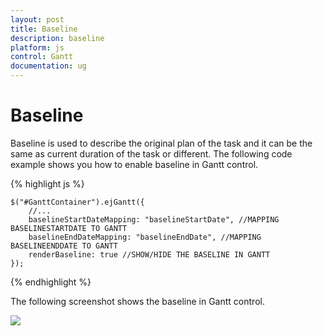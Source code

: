 ```yaml
---
layout: post
title: Baseline
description: baseline
platform: js
control: Gantt
documentation: ug
---
```


# Baseline

Baseline is used to describe the original plan of the task and it can be the same as current duration of the task or different. The following code example shows you how to enable baseline in Gantt control.

{% highlight js %}

    $("#GanttContainer").ejGantt({
        //...
        baselineStartDateMapping: "baselineStartDate", //MAPPING BASELINESTARTDATE TO GANTT
        baselineEndDateMapping: "baselineEndDate", //MAPPING BASELINEENDDATE TO GANTT
        renderBaseline: true //SHOW/HIDE THE BASELINE IN GANTT
    });

{% endhighlight %}

The following screenshot shows the baseline in Gantt control.

![]("/js/Gantt/Baseline_images/Baseline_img1.png")

